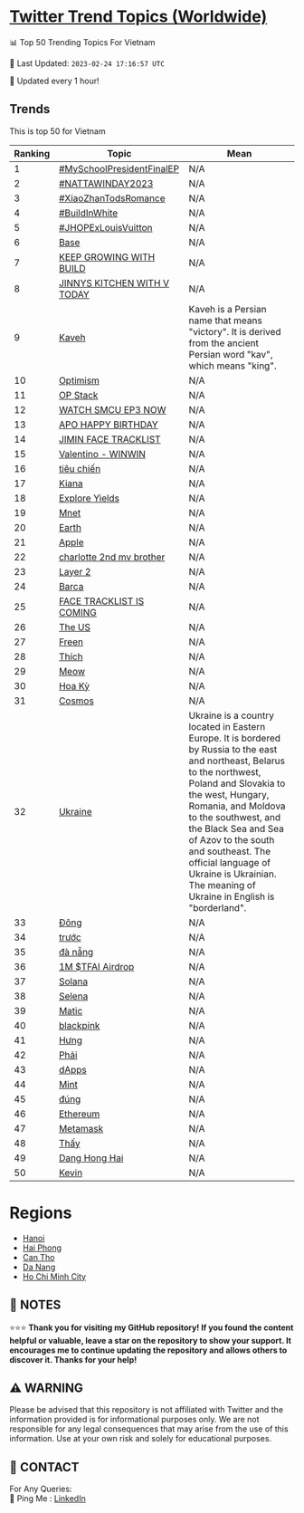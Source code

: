 [Twitter Trend Topics (Worldwide)](https://github.com/ErcinDedeoglu/Twitter-Trend-Topics)
==========


📊 Top 50 Trending Topics For Vietnam

📆 Last Updated: `2023-02-24 17:16:57 UTC`

🔧 Updated every 1 hour!


## Trends

This is top 50 for Vietnam

| Ranking | Topic | Mean |
| ------- | ------------ | ------------ |
| 1 | [#MySchoolPresidentFinalEP](http://twitter.com/search?q=%23MySchoolPresidentFinalEP) | N/A |
| 2 | [#NATTAWINDAY2023](http://twitter.com/search?q=%23NATTAWINDAY2023) | N/A |
| 3 | [#XiaoZhanTodsRomance](http://twitter.com/search?q=%23XiaoZhanTodsRomance) | N/A |
| 4 | [#BuildInWhite](http://twitter.com/search?q=%23BuildInWhite) | N/A |
| 5 | [#JHOPExLouisVuitton](http://twitter.com/search?q=%23JHOPExLouisVuitton) | N/A |
| 6 | [Base](http://twitter.com/search?q=Base) | N/A |
| 7 | [KEEP GROWING WITH BUILD](http://twitter.com/search?q=KEEP+GROWING+WITH+BUILD) | N/A |
| 8 | [JINNYS KITCHEN WITH V TODAY](http://twitter.com/search?q=JINNYS+KITCHEN+WITH+V+TODAY) | N/A |
| 9 | [Kaveh](http://twitter.com/search?q=Kaveh) | Kaveh is a Persian name that means "victory". It is derived from the ancient Persian word "kav", which means "king". |
| 10 | [Optimism](http://twitter.com/search?q=Optimism) | N/A |
| 11 | [OP Stack](http://twitter.com/search?q=OP+Stack) | N/A |
| 12 | [WATCH SMCU EP3 NOW](http://twitter.com/search?q=WATCH+SMCU+EP3+NOW) | N/A |
| 13 | [APO HAPPY BIRTHDAY](http://twitter.com/search?q=APO+HAPPY+BIRTHDAY) | N/A |
| 14 | [JIMIN FACE TRACKLIST](http://twitter.com/search?q=JIMIN+FACE+TRACKLIST) | N/A |
| 15 | [Valentino - WINWIN](http://twitter.com/search?q=Valentino+-+WINWIN) | N/A |
| 16 | [tiêu chiến](http://twitter.com/search?q=ti%c3%aau+chi%e1%ba%bfn) | N/A |
| 17 | [Kiana](http://twitter.com/search?q=Kiana) | N/A |
| 18 | [Explore Yields](http://twitter.com/search?q=Explore+Yields) | N/A |
| 19 | [Mnet](http://twitter.com/search?q=Mnet) | N/A |
| 20 | [Earth](http://twitter.com/search?q=Earth) | N/A |
| 21 | [Apple](http://twitter.com/search?q=Apple) | N/A |
| 22 | [charlotte 2nd mv brother](http://twitter.com/search?q=charlotte+2nd+mv+brother) | N/A |
| 23 | [Layer 2](http://twitter.com/search?q=Layer+2) | N/A |
| 24 | [Barca](http://twitter.com/search?q=Barca) | N/A |
| 25 | [FACE TRACKLIST IS COMING](http://twitter.com/search?q=FACE+TRACKLIST+IS+COMING) | N/A |
| 26 | [The US](http://twitter.com/search?q=The+US) | N/A |
| 27 | [Freen](http://twitter.com/search?q=Freen) | N/A |
| 28 | [Thích](http://twitter.com/search?q=Th%c3%adch) | N/A |
| 29 | [Meow](http://twitter.com/search?q=Meow) | N/A |
| 30 | [Hoa Kỳ](http://twitter.com/search?q=Hoa+K%e1%bb%b3) | N/A |
| 31 | [Cosmos](http://twitter.com/search?q=Cosmos) | N/A |
| 32 | [Ukraine](http://twitter.com/search?q=Ukraine) | Ukraine is a country located in Eastern Europe. It is bordered by Russia to the east and northeast, Belarus to the northwest, Poland and Slovakia to the west, Hungary, Romania, and Moldova to the southwest, and the Black Sea and Sea of Azov to the south and southeast. The official language of Ukraine is Ukrainian. The meaning of Ukraine in English is "borderland". |
| 33 | [Đông](http://twitter.com/search?q=%c4%90%c3%b4ng) | N/A |
| 34 | [trước](http://twitter.com/search?q=tr%c6%b0%e1%bb%9bc) | N/A |
| 35 | [đà nẵng](http://twitter.com/search?q=%c4%91%c3%a0+n%e1%ba%b5ng) | N/A |
| 36 | [1M $TFAI Airdrop](http://twitter.com/search?q=1M+%24TFAI+Airdrop) | N/A |
| 37 | [Solana](http://twitter.com/search?q=Solana) | N/A |
| 38 | [Selena](http://twitter.com/search?q=Selena) | N/A |
| 39 | [Matic](http://twitter.com/search?q=Matic) | N/A |
| 40 | [blackpink](http://twitter.com/search?q=blackpink) | N/A |
| 41 | [Hưng](http://twitter.com/search?q=H%c6%b0ng) | N/A |
| 42 | [Phải](http://twitter.com/search?q=Ph%e1%ba%a3i) | N/A |
| 43 | [dApps](http://twitter.com/search?q=dApps) | N/A |
| 44 | [Mint](http://twitter.com/search?q=Mint) | N/A |
| 45 | [đúng](http://twitter.com/search?q=%c4%91%c3%bang) | N/A |
| 46 | [Ethereum](http://twitter.com/search?q=Ethereum) | N/A |
| 47 | [Metamask](http://twitter.com/search?q=Metamask) | N/A |
| 48 | [Thấy](http://twitter.com/search?q=Th%e1%ba%a5y) | N/A |
| 49 | [Dang Hong Hai](http://twitter.com/search?q=Dang+Hong+Hai) | N/A |
| 50 | [Kevin](http://twitter.com/search?q=Kevin) | N/A |



# Regions

* [Hanoi](</Vietnam/Hanoi.md>)
* [Hai Phong](</Vietnam/Hai Phong.md>)
* [Can Tho](</Vietnam/Can Tho.md>)
* [Da Nang](</Vietnam/Da Nang.md>)
* [Ho Chi Minh City](</Vietnam/Ho Chi Minh City.md>)



## 📝 NOTES

⭐⭐⭐ **Thank you for visiting my GitHub repository! If you found the content helpful or valuable, leave a star on the repository to show your support. It encourages me to continue updating the repository and allows others to discover it. Thanks for your help!**


## ⚠️ WARNING

Please be advised that this repository is not affiliated with Twitter and the information provided is for informational purposes only. We are not responsible for any legal consequences that may arise from the use of this information. Use at your own risk and solely for educational purposes.


## 📨 CONTACT

 For Any Queries:  
            🏓 Ping Me : [LinkedIn](https://www.linkedin.com/in/ercindedeoglu/)
